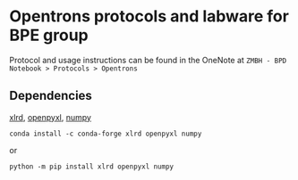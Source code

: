 # Opentrons protocols and labware for BPE group

Protocol and usage instructions can be found in the OneNote at `ZMBH - BPD Notebook > Protocols > Opentrons`

## Dependencies
[xlrd](https://xlrd.readthedocs.io/en/latest/), [openpyxl](https://openpyxl.readthedocs.io/en/stable/), [numpy](https://numpy.org)

```
conda install -c conda-forge xlrd openpyxl numpy
```
or
```
python -m pip install xlrd openpyxl numpy
```
